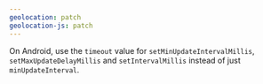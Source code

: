 ```yaml
---
geolocation: patch
geolocation-js: patch
---
```


On Android, use the `timeout` value for `setMinUpdateIntervalMillis`, `setMaxUpdateDelayMillis` and `setIntervalMillis` instead of just `minUpdateInterval`.
